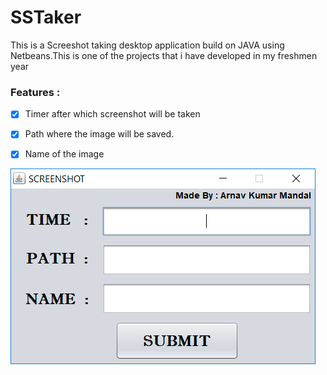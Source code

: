 # SSTaker

This is a Screeshot taking desktop application build on JAVA using Netbeans.This is one of the projects that i have developed in my freshmen year

### Features : 

- [x] Timer after which screenshot will be taken
- [x] Path where the image will be saved.
- [x] Name of the image


![screenshot](https://github.com/arnav-mandal1234/SSTaker/blob/master/Screenshot1.PNG)
